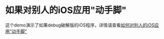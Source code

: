 
# 如果对别人的iOS应用"动手脚"
这个demo演示了如果debug破解版的iOS程序，详情请查看[如何对别人的iOS应用"动手脚"](https://aprilyoungs.github.io/blog/2020/01/08/ios-injection)
